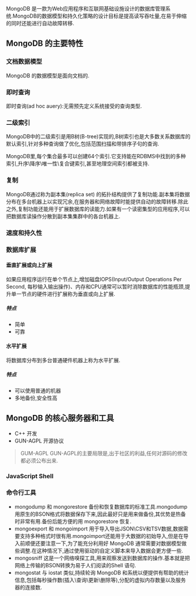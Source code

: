 MongoDB 是一款为Web应用程序和互联网基础设施设计的数据库管理系统.MongoDB的数据模型和持久化策略的设计目标是提高读写吞吐量,在易于伸缩的同时还能进行自动故障转移.

## MongoDB 的主要特性

### 文档数据模型
MongoDB 的数据模型是面向文档的.

### 即时查询
即时查询(ad hoc auery):无需预先定义系统接受的查询类型.

### 二级索引
MongoDB中的二级索引是用B树(B-tree)实现的,B树索引也是大多数关系数据库的默认索引,针对多种查询做了优化,包括范围扫描和带排序子句的查询.

MongoDB里,每个集合最多可以创建64个索引.它支持能在RDBMS中找到的多种索引,升序\降序\唯一性\复合键索引,甚至地理空间索引都被支持.

### 复制
MongoDB通过称为副本集(replica set) 的拓扑结构提供了复制功能.副本集将数据分布在多台机器上以实现冗余,在服务器和网络故障时能提供自动的故障转移.除此之外,复制功能还能用于扩展数据库的读能力.如果有一个读密集型的应用程序,可以把数据库读操作分散到副本集集群中的各台机器上.

### 速度和持久性

### 数据库扩展

#### 垂直扩展或向上扩展
如果应用程序运行在单个节点上,增加磁盘IOPS(Input/Output Operations Per Second, 每秒输入输出操作)、内存和CPU通常可以暂时消除数据库的性能瓶颈,提升单一节点的硬件进行扩展称为垂直或向上扩展.

##### 特点
- 简单
- 可靠

#### 水平扩展
将数据库分布到多台普通硬件机器上称为水平扩展.

##### 特点
- 可以使用普通的机器
- 多地备份,安全性高

## MongoDB 的核心服务器和工具

- C++ 开发
- GUN-AGPL 开源协议

> GUM-AGPL
> GUN-AGPL的主要局限是,出于社区的利益,任何对源码的修改都必须公布出来.

### JavaScript Shell

### 命令行工具
- mongodump 和 mongorestore 备份和恢复数据库的标准工具.mongodump用原生的BSON格式将数据保存下来,因此最好只是用来做备份,其优势是热备时非常有用.备份后能方便的用 mongorestore 恢复.
- mongoexport 和 mongoimport 用于导入导出JSON\CSV和TSV数据,数据需要支持多种格式时很有用.mongoimport还能用于大数据的初始导入,但是在导入前顺便还要注意一下,为了能充分利用好 MongoDB 通常需要对数据模型做些调整.在这种情况下,通过使用驱动的自定义脚本来导入数据会更方便一些.
- mongosniff 这是一个网络嗅探工具,用来观察发送到数据库的操作.基本就是把网络上传输的BSON转换为易于人们阅读的Shell 语句.
- mongostat 与 iostat 类似,持续轮询 MongoDB 和系统以便提供有帮助的统计信息,包括每秒操作数(插入\查询\更新\删除等),分配的虚拟内存数量以及服务器的连接数.

